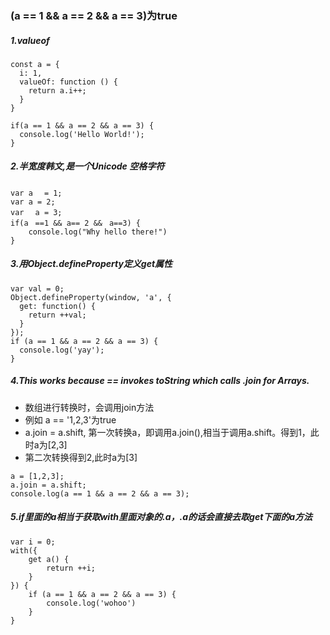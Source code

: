 ### (a == 1 && a == 2 && a == 3)为true
##### 1.valueof
```
const a = {
  i: 1,
  valueOf: function () {
    return a.i++;
  }
}

if(a == 1 && a == 2 && a == 3) {
  console.log('Hello World!');
}
```
##### 2.半宽度韩文,是一个Unicode 空格字符
```
var aﾠ = 1;
var a = 2;
var ﾠa = 3;
if(aﾠ==1 && a== 2 &&ﾠa==3) {
    console.log("Why hello there!")
}
```
##### 3.用Object.defineProperty定义get属性
```
var val = 0;
Object.defineProperty(window, 'a', {
  get: function() {
    return ++val;
  }
});
if (a == 1 && a == 2 && a == 3) {
  console.log('yay');
}
```
##### 4.This works because == invokes toString which calls .join for Arrays.
* 数组进行转换时，会调用join方法
* 例如 a == '1,2,3'为true
* a.join = a.shift, 第一次转换a，即调用a.join(),相当于调用a.shift。得到1，此时a为[2,3]
* 第二次转换得到2,此时a为[3]
```
a = [1,2,3];
a.join = a.shift;
console.log(a == 1 && a == 2 && a == 3);
```
##### 5.if里面的a相当于获取with里面对象的.a，.a的话会直接去取get下面的a方法
```
var i = 0;
with({
    get a() {
        return ++i;
    }
}) {
    if (a == 1 && a == 2 && a == 3) {
        console.log('wohoo')
    }
}
```